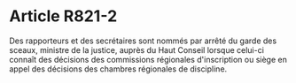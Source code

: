 # Article R821-2

Des rapporteurs et des secrétaires sont nommés par arrêté du garde des sceaux, ministre de la justice, auprès du Haut Conseil lorsque celui-ci connaît des décisions des commissions régionales d'inscription ou siège en appel des décisions des chambres régionales de discipline.

